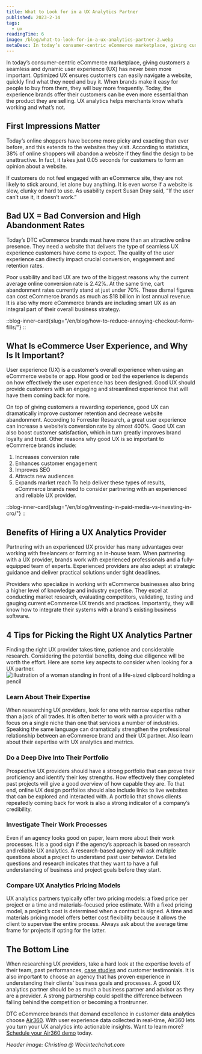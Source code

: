 ```yaml
---
title: What to Look for in a UX Analytics Partner
published: 2023-2-14
tags: 
  - ux
readingTime: 6
image: /blog/what-to-look-for-in-a-ux-analytics-partner-2.webp
metaDesc: In today’s consumer-centric eCommerce marketplace, giving customers a seamless and dynamic user experience (UX) has never been more important. Optimized UX ensures customers can easily navigate a website, quickly find what they need and buy it.
---
```


In today’s consumer-centric eCommerce marketplace, giving customers a seamless and dynamic user experience (UX) has never been more important. Optimized UX ensures customers can easily navigate a website, quickly find what they need and buy it. When brands make it easy for people to buy from them, they will buy more frequently. Today, the experience brands offer their customers can be even more essential than the product they are selling. UX analytics helps merchants know what’s working and what’s not.

## First Impressions Matter
Today’s online shoppers have become more picky and exacting than ever before, and this extends to the websites they visit. According to statistics, 38% of online shoppers will abandon a website if they find the design to be unattractive. In fact, it takes just 0.05 seconds for customers to form an opinion about a website. 

If customers do not feel engaged with an eCommerce site, they are not likely to stick around, let alone buy anything. It is even worse if a website is slow, clunky or hard to use. As usability expert Susan Dray said, “If the user can’t use it, it doesn’t work.”

## Bad UX = Bad Conversion and High Abandonment Rates
Today’s DTC eCommerce brands must have more than an attractive online presence. They need a website that delivers the type of seamless UX experience customers have come to expect. The quality of the user experience can directly impact crucial conversion, engagement and retention rates. 

Poor usability and bad UX are two of the biggest reasons why the current average online conversion rate is 2.42%. At the same time, cart abandonment rates currently stand at just under 70%. These dismal figures can cost eCommerce brands as much as $18 billion in lost annual revenue. It is also why more eCommerce brands are including smart UX as an integral part of their overall business strategy.

::blog-inner-card{slug="/en/blog/how-to-reduce-annoying-checkout-form-fills/"}
::

## What Is eCommerce User Experience, and Why Is It Important?
User experience (UX) is a customer’s overall experience when using an eCommerce website or app. How good or bad the experience is depends on how effectively the user experience has been designed. Good UX should provide customers with an engaging and streamlined experience that will have them coming back for more. 

On top of giving customers a rewarding experience, good UX can dramatically improve customer retention and decrease website abandonment. According to Forrester Research, a great user experience can increase a website’s conversion rate by almost 400%. Good UX can also boost customer satisfaction, which in turn greatly improves brand loyalty and trust. Other reasons why good UX is so important to eCommerce brands include:

1. Increases conversion rate
2. Enhances customer engagement
3. Improves SEO
4. Attracts new audiences
5. Expands market reach
To help deliver these types of results, eCommerce brands need to consider partnering with an experienced and reliable UX provider.

::blog-inner-card{slug="/en/blog/investing-in-paid-media-vs-investing-in-cro/"}
::

## Benefits of Hiring a UX Analytics Provider
Partnering with an experienced UX provider has many advantages over working with freelancers or forming an in-house team. When partnering with a UX provider, brands work with experienced professionals and a fully-equipped team of experts. Experienced providers are also adept at strategic guidance and deliver practical solutions under tight deadlines. 

Providers who specialize in working with eCommerce businesses also bring a higher level of knowledge and industry expertise. They excel at conducting market research, evaluating competitors, validating, testing and gauging current eCommerce UX trends and practices. Importantly, they will know how to integrate their systems with a brand’s existing business software.

## 4 Tips for Picking the Right UX Analytics Partner
Finding the right UX provider takes time, patience and considerable research. Considering the potential benefits, doing due diligence will be worth the effort. Here are some key aspects to consider when looking for a UX partner.
![illustration of a woman standing in front of a life-sized clipboard holding a pencil](/blog/what-to-look-for-in-a-ux-analytics-partner-1.webp)

### Learn About Their Expertise
When researching UX providers, look for one with narrow expertise rather than a jack of all trades. It is often better to work with a provider with a focus on a single niche than one that services a number of industries. Speaking the same language can dramatically strengthen the professional relationship between an eCommerce brand and their UX partner. Also learn about their expertise with UX analytics and metrics.

### Do a Deep Dive Into Their Portfolio
Prospective UX providers should have a strong portfolio that can prove their proficiency and identify their key strengths. How effectively they completed past projects will give a good overview of how capable they are. To that end, online UX design portfolios should also include links to live websites that can be explored and interacted with. A portfolio that shows clients repeatedly coming back for work is also a strong indicator of a company’s credibility. 

### Investigate Their Work Processes
Even if an agency looks good on paper, learn more about their work processes. It is a good sign if the agency’s approach is based on research and reliable UX analytics. A research-based agency will ask multiple questions about a project to understand past user behavior. Detailed questions and research indicates that they want to have a full understanding of business and project goals before they start.

### Compare UX Analytics Pricing Models 
UX analytics partners typically offer two pricing models: a fixed price per project or a time and materials-focused price estimate. With a fixed pricing model, a project’s cost is determined when a contract is signed. A time and materials pricing model offers better cost flexibility because it allows the client to supervise the entire process. Always ask about the average time frame for projects if opting for the latter. 

## The Bottom Line
When researching UX providers, take a hard look at the expertise levels of their team, past performances, [case studies](/en/content-gallery/) and customer testimonials. It is also important to choose an agency that has proven experience in understanding their clients’ business goals and processes. A good UX analytics partner should be as much a business partner and advisor as they are a provider. A strong partnership could spell the difference between falling behind the competition or becoming a frontrunner.

DTC eCommerce brands that demand excellence in customer data analytics choose [Air360](/en/product-tour/
). With user experience data collected in real-time, Air360 lets you turn your UX analytics into actionable insights. Want to learn more? [Schedule your Air360 demo](/en/request-demo/) today.

*Header image: Christina @ Wocintechchat.com*